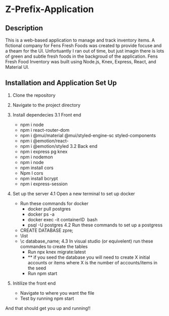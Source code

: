 # Z-Prefix-Application

## Description
This is a web-based application to manage and track inventory items. A fictional company for Fens Fresh Foods was created tp provide focuse and a theam for the UI. Unfortuantly I ran out of time, but just imagin there is lots of green and subtle fresh foods in the backgroud of the application. Fens Fresh Food Inventory was built using Node.js, Knex, Express, React, and Material UI.

## Installation and Application Set Up

1. Clone the repository
2. Navigate to the project directory
3. Install dependecies
   3.1 Front end
     - npm i node
     - npm i react-router-dom
     - npm i @mui/material @mui/styled-engine-sc styled-components
     - npm i @emotion/react-
     - npm i @emotion/styled
   3.2 Back end
     - npm i express pg knex
     - npm i nodemon
     - npm i node
     - npm install cors
     - Npm I cors
     - npm install bcrypt
     - npm i express-session
    
4. Set up the server
   4.1 Open a new terminal to set up docker
     - Run these commands for docker
        - docker pull postgres
        - docker ps -a
        - docker exec -it containerID  bash
        - psql -U postgres
  4.2 Run these commands to set up a postgress
    - CREATE DATABASE zpre;
    - \list
    - \c database_name;
  4.3 In visual studio (or equivelent) run these commandes to create the tables
      - Run npx knex migrate:latest
      - ** if you seed the database you will need to create X initial accounts or items where X is the number of accounts/items in the seed
      - Run npm start
5. Initilize the front end
   - Navigate to where you want the file
   - Test by running npm start
  
  And that should get you up and running!!




     
